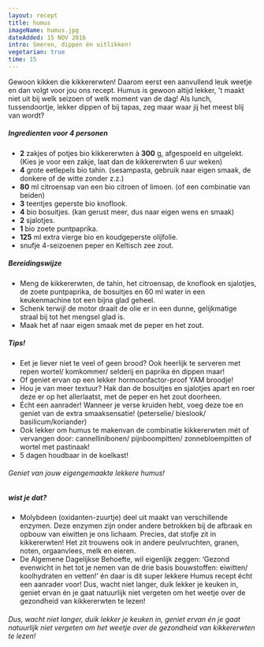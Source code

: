 ```yaml
---
layout: recept
title: humus
imageName: humus.jpg
dateAdded: 15 NOV 2016
intro: Smeren, dippen én uitlikken!
vegetarian: true
time: 15
---
```


Gewoon kikken die kikkererwten!
Daarom eerst een aanvullend leuk weetje en dan volgt voor jou ons recept. Humus is gewoon altijd lekker, 't maakt niet uit bij welk seizoen of welk moment van de dag! Als lunch, tussendoortje, lekker dippen of bij tapas, zeg maar waar jij het meest blij van wordt?

##### Ingredienten voor <span class="personen">4</span> personen

* <b>2</b> zakjes of potjes bio kikkererwten à <b>300</b> g, afgespoeld en uitgelekt. (Kies je voor een zakje, laat dan de kikkererwten 6 uur weken)
* <b>4</b> grote eetlepels bio tahin. (sesampasta, gebruik naar eigen smaak, de donkere of de witte zonder z.z.)
* <b>80</b> ml citroensap van een bio citroen of limoen. (of een combinatie van beiden)
* <b>3</b> teentjes geperste bio knoflook.
* <b>4</b> bio bosuitjes. (kan gerust meer, dus naar eigen wens en smaak)
* <b>2</b> sjalotjes.
* <b>1</b> bio zoete puntpaprika.
* <b>125</b> ml extra vierge bio en koudgeperste olijfolie.
* snufje 4-seizoenen peper en Keltisch zee zout.

##### Bereidingswijze
* Meng de kikkererwten, de tahin, het citroensap, de knoflook en sjalotjes, de zoete puntpaprika, de bosuitjes en 60 ml water in een keukenmachine tot een bijna glad geheel.
* Schenk terwijl de motor draait de olie er in een dunne, gelijkmatige straal bij tot het mengsel glad is.
* Maak het af naar eigen smaak met de peper en het zout.

##### Tips!
* Eet je liever niet te veel of geen brood?  Ook heerlijk te serveren met repen wortel/ komkommer/ selderij en paprika én dippen maar!
* Of geniet ervan op een lekker hormoonfactor-proof YAM broodje!
* Hou je van meer textuur? Hak dan de bosuitjes en sjalotjes apart en roer deze er op het allerlaatst, met de peper en het zout doorheen.
* Écht een aanrader! Wanneer je verse kruiden hebt, voeg deze toe en geniet van de extra smaaksensatie! (peterselie/ bieslook/ basilicum/koriander)
* Ook lekker om humus te makenvan de combinatie kikkererwten mét of vervangen door: cannellinibonen/ pijnboompitten/ zonnebloempitten of wortel met pastinaak!
* 5 dagen houdbaar in de koelkast!

###### Geniet van jouw eigengemaakte lekkere humus!

##### wist je dat?
* Molybdeen (oxidanten-zuurtje) deel uit maakt van verschillende enzymen. Deze enzymen zijn onder andere betrokken bij de afbraak en opbouw van eiwitten je ons lichaam. Precies, dat stofje zit in kikkererwten! Het zit trouwens ook in andere peulvruchten, granen, noten, orgaanvlees, melk en eieren.
* De Algemene Dagelijkse Behoefte, wil eigenlijk zeggen: ‘Gezond evenwicht in het tot je nemen van de drie basis bouwstoffen: eiwitten/ koolhydraten en vetten!’ én daar is dit super lekkere Humus recept écht een aanrader voor!
Dus, wacht niet langer, duik lekker je keuken in, geniet ervan én je gaat natuurlijk niet vergeten om het weetje over de gezondheid van kikkererwten te lezen!

###### Dus, wacht niet langer, duik lekker je keuken in, geniet ervan én je gaat natuurlijk niet vergeten om het weetje over de gezondheid van kikkererwten te lezen!
